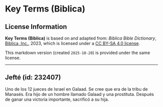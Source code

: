 # Key Terms (Biblica)

## License Information

**Key Terms (Biblica)** is based on and adapted from: _Biblica Bible Dictionary_, [Biblica, Inc.](https://www.biblica.com/), 2023, which is licensed under a [CC BY-SA 4.0 license](https://creativecommons.org/licenses/by-sa/4.0/legalcode.en).

This markdown version (created `2025-10-20`) is provided under the same license.



--------------------------------

## Jefté (id: 232407)

Uno de los 12 jueces de Israel en Galaad. Se cree que era de la tribu de Manasés. Era hijo de un hombre llamado Galaad y una prostituta. Después de ganar una victoria importante, sacrificó a su hija.


